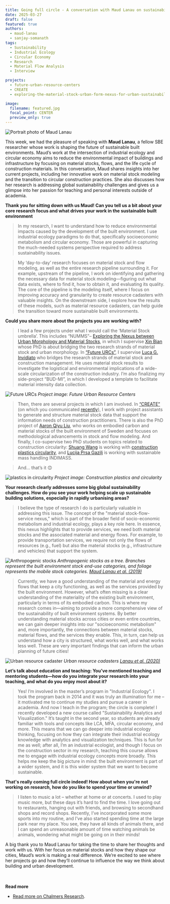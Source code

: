 ```yaml
---
title: Going full circle - A conversation with Maud Lanau on sustainability and the built environment
date: 2025-03-27
draft: false
featured: true
authors:
  - maud-lanau
  - sanjay-somanath
tags:
  - Sustainability
  - Industrial Ecology
  - Circular Economy
  - Research
  - Material Flow Analysis
  - Interview

projects:
  - future-urban-resource-centers
  - CREATE
  - exploring-the-material-stock-urban-form-nexus-for-urban-sustainability

image:
  filename: featured.jpg
  focal_point: CENTER
  preview_only: true
---
```

![Portrait photo of Maud Lanau](featured.jpg)

This week, we had the pleasure of speaking with **Maud Lanau**, a fellow SBE researcher whose work is shaping the future of sustainable built environments. Maud’s work at the intersection of industrial ecology and circular economy aims to reduce the environmental impact of buildings and infrastructure by focusing on material stocks, flows, and the life cycle of construction materials. In this conversation, Maud shares insights into her current projects, including her innovative work on material stock modeling and the transition to circular construction practices. She also discusses how her research is addressing global sustainability challenges and gives us a glimpse into her passion for teaching and personal interests outside of academia.

**Thank you for sitting down with us Maud! Can you tell us a bit about your core research focus and what drives your work in the sustainable built environment**

> In my research, I want to understand how to reduce environmental impacts caused by the development of the built environment. I use industrial ecology paradigms to do that, specifically socioeconomic metabolism and circular economy. Those are powerful in capturing the much-needed systems perspective required to address sustainability issues.

> My ‘day-to-day’ research focuses on material stock and flow modeling, as well as the entire research pipeline surrounding it. For example, upstream of the pipeline, I work on identifying and gathering the necessary data for material stock modeling—figuring out what data exists, where to find it, how to obtain it, and evaluating its quality. The core of the pipeline is the modeling itself, where I focus on improving accuracy and granularity to create resource cadasters with valuable insights. On the downstream side, I explore how the results of these models, such as material resource cadasters, can help guide the transition toward more sustainable built environments.


**Could you share more about the projects you are working with?**

> I lead a few projects under what I would call the ‘Material Stock umbrella’. This includes “NUMMS”– [Exploring the Nexus between Urban Morphology and Material Stocks](https://sb.chalmers.se/project/exploring-the-material-stock-urban-form-nexus-for-urban-sustainability/), in which I supervise [Xin Bian](https://sb.chalmers.se/author/xin-bian/) whose PhD is about bridging the two research strands of material stock and urban morphology. In [“Future URCs”](https://sb.chalmers.se/project/future-urban-resource-centers/), I supervise [Luca G. Invidiato](https://sb.chalmers.se/author/luca-invidiato/) who bridges the research strands of material stock and construction management. He uses material stock results to investigate the logistical and environmental implications of a wide-scale circularization of the construction industry. I’m also finalizing my side-project “BUD-MI”, in which I developed a template to facilitate material intensity data collection. 

![Future URCs](image_future_urcs.png)
*Project image: Future Urban Resource Centers*

> Then, there are several projects in which I am involved. In [“CREATE”](https://sb.chalmers.se/project/create/) (on which you communicated [recently](https://www.linkedin.com/posts/sustainable-built-environments-research-area_create-spotlight-activity-7301134115624382464-PcTz?utm_source=share&utm_medium=member_desktop&rcm=ACoAABv-waEB6ZvXuR9QPty_Ib6P-iexzCV4fVs)), I work with project assistants to generate and structure material stock data that support the information needs of construction practitioners. There is also the PhD project of [Aaron Qiyu Liu](https://www.chalmers.se/personer/qiyu/), who works on embodied carbon and material stocks of the built environment of Sweden and focuses on methodological advancements in stock and flow modeling.
And finally, I co-supervise two PhD students on topics related to construction circularity: [Shuang Wang](https://sb.chalmers.se/author/shuang-wang/) is working with [construction plastics circularity](https://sb.chalmers.se/project/plastic-circularity/), and [Lucija Prsa Gazilj](https://www.chalmers.se/en/persons/prsa/) is working with sustainable mass handling INDIMASS.

> And… that’s it 😊


![plastics in circularity](image_plastics_circularity.jpg)
*Project image: Construction plastics and circularity*

**Your research clearly addresses some big global sustainability challenges. How do you see your work helping scale up sustainable building solutions, especially in rapidly urbanising areas?**

> I believe the type of research I do is particularly valuable in addressing this issue. The concept of the "material stock-flow-service nexus," which is part of the broader field of socio-economic metabolism and industrial ecology, plays a key role here. In essence, this nexus highlights that to provide services, we need both material stocks and the associated material and energy flows. For example, to provide transportation services, we require not only the flows of resources (e.g., fuel) but also the material stocks (e.g., infrastructure and vehicles) that support the system.

![Anthropogenic stocks](material_flows_be.jpeg)
*Anthropogenic stocks as a tree. Branches represent the built environment stock end-use categories, and foliage represents the mobile stock categories. [Maud Lanau et al. (2019)](https://doi.org/10.1021/acs.est.8b06652)*

> Currently, we have a good understanding of the material and energy flows that keep a city functioning, as well as the services provided by the built environment. However, what’s often missing is a clear understanding of the materiality of the existing built environment, particularly in terms of its embodied carbon. This is where my research comes in—aiming to provide a more comprehensive view of the sustainability of built environment systems. By better understanding material stocks across cities or even entire countries, we can gain deeper insights into our "socioeconomic metabolism" and, more importantly, the connections between material stocks, material flows, and the services they enable. This, in turn, can help us understand how a city is structured, what works well, and what works less well. These are very important findings that can inform the urban planning of future cities!

![Urban resource cadaster](urban_resource_cadaster.jpeg)
*Urban resource cadasters [Lanau et al. (2020)](https://doi.org/10.1021/acs.est.9b07749)*

**Let’s talk about education and teaching: You’ve mentioned teaching and mentoring students—how do you integrate your research into your teaching, and what do you enjoy most about it?**

> Yes! I’m involved in the master’s program in "Industrial Ecology". I took the program back in 2014 and it was truly an illumination for me – it motivated me to continue my studies and pursue a career in academia. And now I teach in the program; the circle is complete! I recently developed a new course called "Sustainability Analytics and Visualization." It’s taught in the second year, so students are already familiar with tools and concepts like LCA, MFA, circular economy, and more. This means that we can go deeper into industrial ecology thinking, focusing on how they can integrate their industrial ecology knowledge with analytics and visualization techniques. This is fun for me as well; after all, I’m an industrial ecologist, and though I focus on the construction sector in my research, teaching this course allows me to engage with industrial ecology concepts more broadly. This helps me keep the big picture in mind: the built environment is part of a wider system, and it is this wider system that we want to become sustainable. 

**That's really coming full circle indeed! How about when you're not working on research, how do you like to spend your time or unwind?**

> I listen to music a lot – whether at home or at concerts. I used to play music more, but these days it’s hard to find the time. I love going out to restaurants, hanging out with friends, and browsing to secondhand shops and record shops. Recently, I’ve incorporated some more sports into my routine, and I’ve also started spending time at the large park near my place. You see, they have all kinds of animals there, and I can spend an unreasonable amount of time watching animals be animals, wondering what might be going on in their minds!

A big thank you to Maud Lanau for taking the time to share her thoughts and work with us. With her focus on material stocks and how they shape our cities, Maud’s work is making a real difference. We’re excited to see where her projects go and how they’ll continue to influence the way we think about building and urban development.

<br> </br>
<strong> Read more </strong>
- [Read more on Chalmers Research](https://research.chalmers.se/en/person/lanau).
